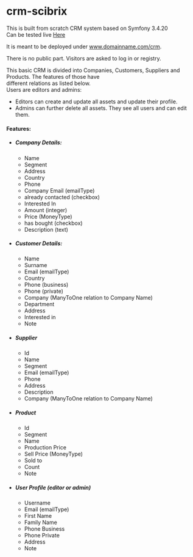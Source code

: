 crm-scibrix
===========
This is built from scratch CRM system based on Symfony 3.4.20  
Can be tested live [Here](http://u185019611.hostingerapp.com/crm/)  

It is meant to be deployed under www.domainname.com/crm. 

There is no public part. Visitors are asked to log in or registry.  
   
This basic CRM is divided into Companies, Customers, Suppliers and Products. The features of those have   
different relations as listed below.   
Users are editors and admins:
   -  Editors can create and update all assets and
update their profile.   
   - Admins can further delete all assets. They see all users and can edit them.


#### Features:  
* ##### Company Details:
    -   Name
    -   Segment
    -   Address
    -   Country	
    -    Phone	
    -    Company Email (emailType)	
    -    already contacted (checkbox) 
    -    Interested In	
    -    Amount	 (integer)
    -    Price	(MoneyType)
    -    has bought (checkbox)
    -    Description (text)

* ##### Customer Details:
    -   Name
    -   Surname
    -   Email (emailType)	
    -   Country	
    -    Phone (business)
    -    Phone (private)
    -    Company (ManyToOne relation to Company Name)
    -    Department 	
    -    Address
    -    Interested in
    -    Note
    
* ##### Supplier 
    - Id	
    - Name	
    - Segment	
    - Email	(emailType)	
    - Phone	
    - Address	
    - Description	
    - Company (ManyToOne relation to Company Name)
    
    
* ##### Product
    - Id	
    - Segment	
    - Name	
    - Production Price	
    - Sell Price (MoneyType)
    - Sold to	
    - Count	
    - Note	
    
* ##### User Profile (editor or admin)
	
    - Username
    - Email (emailType)	
    - First Name
    - Family Name
    - Phone Business
    - Phone Private
    - Address
    - Note 